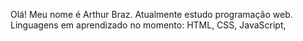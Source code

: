 Olá! Meu nome é Arthur Braz. Atualmente estudo programação web.
Linguagens em aprendizado no momento:
HTML,
CSS,
JavaScript,

